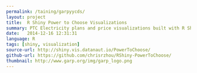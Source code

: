 ```yaml
---
permalink: /taining/garpyycds/
layout: project
title:  R Shiny Power to Choose Visualizations
summary: PTC Electricity plans and price visualizations built with R Shiny
date:   2014-12-16 12:31:31
language: R
tags: [shiny, visualization]
source-url: http://shiny.vis.datanaut.io/PowerToChoose/
github-url: https://github.com/chrisrzhou/RShiny-PowerToChoose/
thumbnail: http://www.garp.org/img/garp_logo.png
---
```

